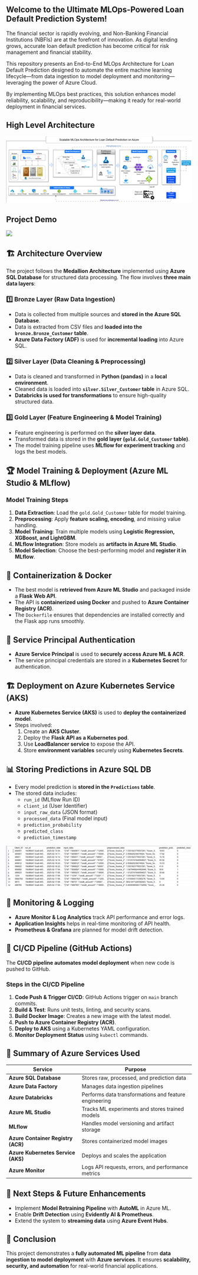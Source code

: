 ## Welcome to the Ultimate MLOps-Powered Loan Default Prediction System! 

The financial sector is rapidly evolving, and Non-Banking Financial Institutions (NBFIs) are at the forefront of innovation. As digital lending grows, accurate loan default prediction has become critical for risk management and financial stability.

This repository presents an End-to-End MLOps Architecture for Loan Default Prediction designed to automate the entire machine learning lifecycle—from data ingestion to model deployment and monitoring—leveraging the power of Azure Cloud.

By implementing MLOps best practices, this solution enhances model reliability, scalability, and reproducibility—making it ready for real-world deployment in financial services.

## High Level Architecture
![](assets/architecture.png)

## Project Demo
![](assets/loan-default-prediction-azure-demo.gif)

## 🏗️ Architecture Overview
The project follows the **Medallion Architecture** implemented using **Azure SQL Database** for structured data processing. The flow involves **three main data layers**:

### **1️⃣ Bronze Layer (Raw Data Ingestion)**
- Data is collected from multiple sources and **stored in the Azure SQL Database**.
- Data is extracted from CSV files and **loaded into the `bronze.Bronze_Customer` table**.
- **Azure Data Factory (ADF)** is used for **incremental loading** into Azure SQL.

### **2️⃣ Silver Layer (Data Cleaning & Preprocessing)**
- Data is cleaned and transformed in **Python (pandas)** in a **local environment**.
- Cleaned data is loaded into **`silver.Silver_Customer` table** in Azure SQL.
- **Databricks is used for transformations** to ensure high-quality structured data.

### **3️⃣ Gold Layer (Feature Engineering & Model Training)**
- Feature engineering is performed on the **silver layer data**.
- Transformed data is stored in the **gold layer (`gold.Gold_Customer` table)**.
- The model training pipeline uses **MLflow for experiment tracking** and logs the best models.

## 🏆 Model Training & Deployment (Azure ML Studio & MLflow)
### **Model Training Steps**
1. **Data Extraction**: Load the `gold.Gold_Customer` table for model training.
2. **Preprocessing**: Apply **feature scaling, encoding**, and missing value handling.
3. **Model Training**: Train multiple models using **Logistic Regression, XGBoost, and LightGBM**.
4. **MLflow Integration**: Store models as **artifacts in Azure ML Studio**.
5. **Model Selection**: Choose the best-performing model and **register it in MLflow**.

## 🚀 Containerization & Docker
- The best model is **retrieved from Azure ML Studio** and packaged inside a **Flask Web API**.
- The API is **containerized using Docker** and pushed to **Azure Container Registry (ACR)**.
- The `Dockerfile` ensures that dependencies are installed correctly and the Flask app runs smoothly.

## 🔐 Service Principal Authentication
- **Azure Service Principal** is used to **securely access Azure ML & ACR**.
- The service principal credentials are stored in a **Kubernetes Secret** for authentication.

## 🏗️ Deployment on Azure Kubernetes Service (AKS)
- **Azure Kubernetes Service (AKS)** is used to **deploy the containerized model**.
- Steps involved:
  1. Create an **AKS Cluster**.
  2. Deploy the **Flask API as a Kubernetes pod**.
  3. Use **LoadBalancer service** to expose the API.
  4. Store **environment variables** securely using **Kubernetes Secrets**.

## 📊 Storing Predictions in Azure SQL DB
- Every model prediction is **stored in the `Predictions` table**.
- The stored data includes:
  - `run_id` (MLflow Run ID)
  - `client_id` (User Identifier)
  - `input_raw_data` (JSON format)
  - `processed_data` (Final model input)
  - `prediction_probability`
  - `predicted_class`
  - `prediction_timestamp`

![](assets/predictions.png)
## 📡 Monitoring & Logging
- **Azure Monitor & Log Analytics** track API performance and error logs.
- **Application Insights** helps in real-time monitoring of API health.
- **Prometheus & Grafana** are planned for model drift detection.

## 🔄 CI/CD Pipeline (GitHub Actions)
The **CI/CD pipeline automates model deployment** when new code is pushed to GitHub.

### **Steps in the CI/CD Pipeline**
1. **Code Push & Trigger CI/CD**: GitHub Actions trigger on `main` branch commits.
2. **Build & Test**: Runs unit tests, linting, and security scans.
3. **Build Docker Image**: Creates a new image with the latest model.
4. **Push to Azure Container Registry (ACR)**.
5. **Deploy to AKS** using a Kubernetes YAML configuration.
6. **Monitor Deployment Status** using `kubectl` commands.

## 📜 Summary of Azure Services Used
| **Service** | **Purpose** |
|------------|------------|
| **Azure SQL Database** | Stores raw, processed, and prediction data |
| **Azure Data Factory** | Manages data ingestion pipelines |
| **Azure Databricks** | Performs data transformations and feature engineering |
| **Azure ML Studio** | Tracks ML experiments and stores trained models |
| **MLflow** | Handles model versioning and artifact storage |
| **Azure Container Registry (ACR)** | Stores containerized model images |
| **Azure Kubernetes Service (AKS)** | Deploys and scales the application |
| **Azure Monitor** | Logs API requests, errors, and performance metrics |


## 📌 Next Steps & Future Enhancements
- Implement **Model Retraining Pipeline** with **AutoML** in Azure ML.
- Enable **Drift Detection** using **Evidently AI & Prometheus**.
- Extend the system to **streaming data** using **Azure Event Hubs**.

## 🎯 Conclusion
This project demonstrates a **fully automated ML pipeline** from **data ingestion to model deployment** with **Azure services**. It ensures **scalability, security, and automation** for real-world financial applications.


